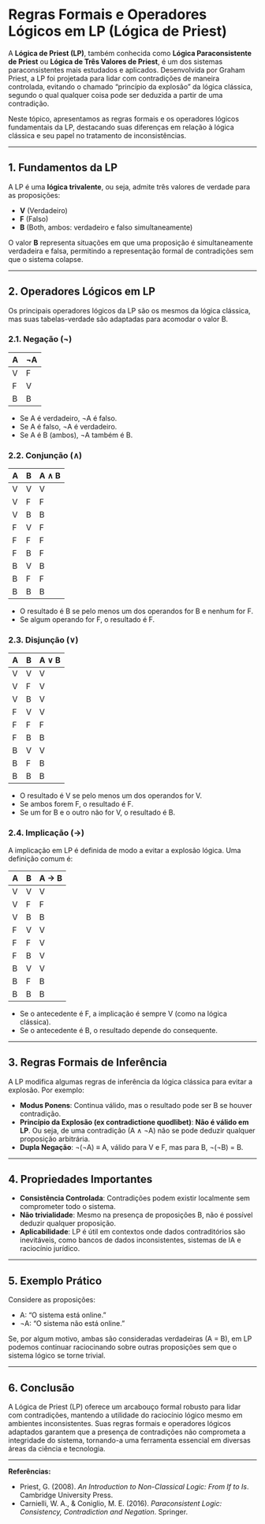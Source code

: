 
# Regras Formais e Operadores Lógicos em LP (Lógica de Priest)

A **Lógica de Priest (LP)**, também conhecida como **Lógica Paraconsistente de Priest** ou **Lógica de Três Valores de Priest**, é um dos sistemas paraconsistentes mais estudados e aplicados. Desenvolvida por Graham Priest, a LP foi projetada para lidar com contradições de maneira controlada, evitando o chamado “princípio da explosão” da lógica clássica, segundo o qual qualquer coisa pode ser deduzida a partir de uma contradição.

Neste tópico, apresentamos as regras formais e os operadores lógicos fundamentais da LP, destacando suas diferenças em relação à lógica clássica e seu papel no tratamento de inconsistências.

---

## 1. Fundamentos da LP

A LP é uma **lógica trivalente**, ou seja, admite três valores de verdade para as proposições:

- **V** (Verdadeiro)
- **F** (Falso)
- **B** (Both, ambos: verdadeiro e falso simultaneamente)

O valor **B** representa situações em que uma proposição é simultaneamente verdadeira e falsa, permitindo a representação formal de contradições sem que o sistema colapse.

---

## 2. Operadores Lógicos em LP

Os principais operadores lógicos da LP são os mesmos da lógica clássica, mas suas tabelas-verdade são adaptadas para acomodar o valor B.

### 2.1. Negação (¬)

| A | ¬A |
|---|----|
| V | F  |
| F | V  |
| B | B  |

- Se A é verdadeiro, ¬A é falso.
- Se A é falso, ¬A é verdadeiro.
- Se A é B (ambos), ¬A também é B.

### 2.2. Conjunção (∧)

| A | B | A ∧ B |
|---|---|-------|
| V | V | V     |
| V | F | F     |
| V | B | B     |
| F | V | F     |
| F | F | F     |
| F | B | F     |
| B | V | B     |
| B | F | F     |
| B | B | B     |

- O resultado é B se pelo menos um dos operandos for B e nenhum for F.
- Se algum operando for F, o resultado é F.

### 2.3. Disjunção (∨)

| A | B | A ∨ B |
|---|---|-------|
| V | V | V     |
| V | F | V     |
| V | B | V     |
| F | V | V     |
| F | F | F     |
| F | B | B     |
| B | V | V     |
| B | F | B     |
| B | B | B     |

- O resultado é V se pelo menos um dos operandos for V.
- Se ambos forem F, o resultado é F.
- Se um for B e o outro não for V, o resultado é B.

### 2.4. Implicação (→)

A implicação em LP é definida de modo a evitar a explosão lógica. Uma definição comum é:

| A | B | A → B |
|---|---|-------|
| V | V | V     |
| V | F | F     |
| V | B | B     |
| F | V | V     |
| F | F | V     |
| F | B | V     |
| B | V | V     |
| B | F | B     |
| B | B | B     |

- Se o antecedente é F, a implicação é sempre V (como na lógica clássica).
- Se o antecedente é B, o resultado depende do consequente.

---

## 3. Regras Formais de Inferência

A LP modifica algumas regras de inferência da lógica clássica para evitar a explosão. Por exemplo:

- **Modus Ponens**: Continua válido, mas o resultado pode ser B se houver contradição.
- **Princípio da Explosão (ex contradictione quodlibet)**: **Não é válido em LP**. Ou seja, de uma contradição (A ∧ ¬A) não se pode deduzir qualquer proposição arbitrária.
- **Dupla Negação**: ¬(¬A) ≡ A, válido para V e F, mas para B, ¬(¬B) = B.

---

## 4. Propriedades Importantes

- **Consistência Controlada**: Contradições podem existir localmente sem comprometer todo o sistema.
- **Não trivialidade**: Mesmo na presença de proposições B, não é possível deduzir qualquer proposição.
- **Aplicabilidade**: LP é útil em contextos onde dados contraditórios são inevitáveis, como bancos de dados inconsistentes, sistemas de IA e raciocínio jurídico.

---

## 5. Exemplo Prático

Considere as proposições:

- A: “O sistema está online.”
- ¬A: “O sistema não está online.”

Se, por algum motivo, ambas são consideradas verdadeiras (A = B), em LP podemos continuar raciocinando sobre outras proposições sem que o sistema lógico se torne trivial.

---

## 6. Conclusão

A Lógica de Priest (LP) oferece um arcabouço formal robusto para lidar com contradições, mantendo a utilidade do raciocínio lógico mesmo em ambientes inconsistentes. Suas regras formais e operadores lógicos adaptados garantem que a presença de contradições não comprometa a integridade do sistema, tornando-a uma ferramenta essencial em diversas áreas da ciência e tecnologia.

---

**Referências:**

- Priest, G. (2008). *An Introduction to Non-Classical Logic: From If to Is*. Cambridge University Press.
- Carnielli, W. A., & Coniglio, M. E. (2016). *Paraconsistent Logic: Consistency, Contradiction and Negation*. Springer.
```
